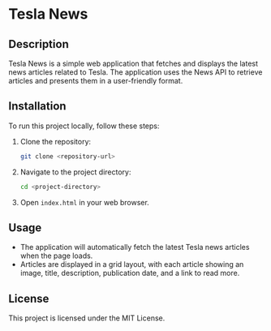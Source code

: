 # Tesla News

## Description
Tesla News is a simple web application that fetches and displays the latest news articles related to Tesla. The application uses the News API to retrieve articles and presents them in a user-friendly format.

## Installation
To run this project locally, follow these steps:

1. Clone the repository:
   ```bash
   git clone <repository-url>
   ```

2. Navigate to the project directory:
   ```bash
   cd <project-directory>
   ```

3. Open `index.html` in your web browser.

## Usage
- The application will automatically fetch the latest Tesla news articles when the page loads.
- Articles are displayed in a grid layout, with each article showing an image, title, description, publication date, and a link to read more.

## License
This project is licensed under the MIT License.
